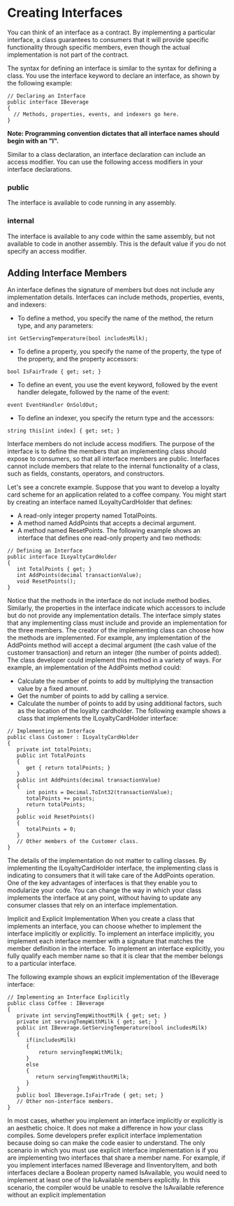 # Creating Interfaces
You can think of an interface as a contract. By implementing a particular interface, a class guarantees to consumers that it will provide specific functionality through specific members, even though the actual implementation is not part of the contract.

The syntax for defining an interface is similar to the syntax for defining a class. You use the interface keyword to declare an interface, as shown by the following example:
```
// Declaring an Interface
public interface IBeverage
{
  // Methods, properties, events, and indexers go here.
}
```
**Note: Programming convention dictates that all interface names should begin with an "I".**

Similar to a class declaration, an interface declaration can include an access modifier. You can use the following access modifiers in your interface declarations.

### public
The interface is available to code running in any assembly.
### internal
The interface is available to any code within the same assembly, but not available to code in another assembly. This is the default value if you do not specify an access modifier.
## Adding Interface Members
An interface defines the signature of members but does not include any implementation details. Interfaces can include methods, properties, events, and indexers:

* To define a method, you specify the name of the method, the return type, and any parameters:
```
int GetServingTemperature(bool includesMilk);
```
* To define a property, you specify the name of the property, the type of the property, and the property accessors:
```
bool IsFairTrade { get; set; }
```
* To define an event, you use the event keyword, followed by the event handler delegate, followed by the name of the event:
```
event EventHandler OnSoldOut;
```
* To define an indexer, you specify the return type and the accessors:
```
string this[int index] { get; set; }
```
Interface members do not include access modifiers. The purpose of the interface is to define the members that an implementing class should expose to consumers, so that all interface members are public. Interfaces cannot include members that relate to the internal functionality of a class, such as fields, constants, operators, and constructors.

Let's see a concrete example. Suppose that you want to develop a loyalty card scheme for an application related to a coffee company. You might start by creating an interface named ILoyaltyCardHolder that defines:

* A read-only integer property named TotalPoints.
* A method named AddPoints that accepts a decimal argument.
* A method named ResetPoints.
The following example shows an interface that defines one read-only property and two methods:
```
// Defining an Interface
public interface ILoyaltyCardHolder
{
   int TotalPoints { get; }
   int AddPoints(decimal transactionValue);
   void ResetPoints();
}
```
Notice that the methods in the interface do not include method bodies. Similarly, the properties in the interface indicate which accessors to include but do not provide any implementation details. The interface simply states that any implementing class must include and provide an implementation for the three members. The creator of the implementing class can choose how the methods are implemented. For example, any implementation of the AddPoints method will accept a decimal argument (the cash value of the customer transaction) and return an integer (the number of points added). The class developer could implement this method in a variety of ways. For example, an implementation of the AddPoints method could:

* Calculate the number of points to add by multiplying the transaction value by a fixed amount.
* Get the number of points to add by calling a service.
* Calculate the number of points to add by using additional factors, such as the location of the loyalty cardholder.
The following example shows a class that implements the ILoyaltyCardHolder interface:
```
// Implementing an Interface
public class Customer : ILoyaltyCardHolder
{
   private int totalPoints;
   public int TotalPoints
   {
      get { return totalPoints; }
   }
   public int AddPoints(decimal transactionValue)
   {
      int points = Decimal.ToInt32(transactionValue);
      totalPoints += points;
      return totalPoints;
   }
   public void ResetPoints()
   {
      totalPoints = 0;
   }
   // Other members of the Customer class.   
}
```
The details of the implementation do not matter to calling classes. By implementing the ILoyaltyCardHolder interface, the implementing class is indicating to consumers that it will take care of the AddPoints operation. One of the key advantages of interfaces is that they enable you to modularize your code. You can change the way in which your class implements the interface at any point, without having to update any consumer classes that rely on an interface implementation.

Implicit and Explicit Implementation
When you create a class that implements an interface, you can choose whether to implement the interface implicitly or explicitly. To implement an interface implicitly, you implement each interface member with a signature that matches the member definition in the interface. To implement an interface explicitly, you fully qualify each member name so that it is clear that the member belongs to a particular interface.

The following example shows an explicit implementation of the IBeverage interface:
```
// Implementing an Interface Explicitly
public class Coffee : IBeverage
{
   private int servingTempWithoutMilk { get; set; }
   private int servingTempWithMilk { get; set; }
   public int IBeverage.GetServingTemperature(bool includesMilk)
   {
      if(includesMilk)
      {
          return servingTempWithMilk;
      }
      else
      {
         return servingTempWithoutMilk;
      }
   }
   public bool IBeverage.IsFairTrade { get; set; }
   // Other non-interface members.
}
```
In most cases, whether you implement an interface implicitly or explicitly is an aesthetic choice. It does not make a difference in how your class compiles. Some developers prefer explicit interface implementation because doing so can make the code easier to understand. The only scenario in which you must use explicit interface implementation is if you are implementing two interfaces that share a member name. For example, if you implement interfaces named IBeverage and IInventoryItem, and both interfaces declare a Boolean property named IsAvailable, you would need to implement at least one of the IsAvailable members explicitly. In this scenario, the compiler would be unable to resolve the IsAvailable reference without an explicit implementation
